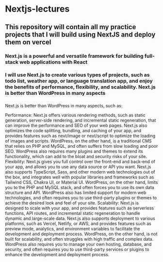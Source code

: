 # Nextjs-lectures

## This repository will contain all my practice projects that I will build using NextJS and deploy them on **vercel**
### Next.js is a powerful and versatile framework for building full-stack web applications with React
### I will use Next.js to create various types of projects, such as todo list, weather app, or language translation app, and enjoy the benefits of performance, flexibility, and scalability. Next.js is better than WordPress in many aspects

### 
Next.js is better than WordPress in many aspects, such as:

Performance: Next.js offers various rendering methods, such as static generation, server-side rendering, and incremental static regeneration, that can improve the performance and SEO of your web pages. Next.js also optimizes the code splitting, bundling, and caching of your app, and provides features such as next/image or next/script to optimize the loading of images and scripts. WordPress, on the other hand, is a traditional CMS that relies on PHP and MySQL, and often suffers from slow loading and poor SEO. WordPress also requires many plugins and themes to extend its functionality, which can add to the bloat and security risks of your site.
Flexibility: Next.js gives you full control over the front-end and back-end of your app, and allows you to use any data source or API you want. Next.js also supports TypeScript, Sass, and other modern web technologies out of the box, and integrates well with popular libraries and frameworks such as Tailwind CSS, Chakra UI, or Material UI. WordPress, on the other hand, limits you to the PHP and MySQL stack, and often forces you to use its own data structure and API. WordPress also has limited support for modern web technologies, and often requires you to use third-party plugins or themes to achieve the desired look and feel of your site.
Scalability: Next.js is designed to scale with your app, and provides features such as serverless functions, API routes, and incremental static regeneration to handle dynamic and large-scale data. Next.js also supports deployment to various platforms, such as Vercel, Netlify, or AWS, and provides features such as preview mode, analytics, and environment variables to facilitate the development and deployment process. WordPress, on the other hand, is not built for scalability, and often struggles with high traffic and complex data. WordPress also requires you to manage your own hosting, database, and security, and often requires you to use third-party services or plugins to enhance the development and deployment process.
